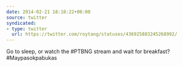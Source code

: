 ```yaml
---
date: 2014-02-21 18:10:22+00:00
source: twitter
syndicated:
- type: twitter
  url: https://twitter.com/roytang/statuses/436925883245268992/
---
```


Go to sleep, or watch the #PTBNG stream and wait for breakfast? #Maypasokpabukas